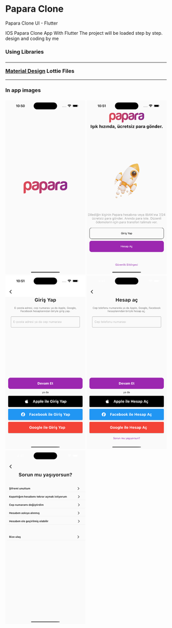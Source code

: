 # Papara Clone
Papara Clone UI - Flutter

IOS Papara Clone App With Flutter
The project will be loaded step by step.
design and coding by me



<h3>Using Libraries<h3>
<hr>
  <a href="https://material.io/" target="_blank">Material Design</a>
Lottie Files
<hr>
<div style="float:center">
  <h4> In app images </h4>
<img src="https://github.com/BUYRAK/PaparaClone/blob/master/screenshots/splash-page.png" width="250px">
<img src="https://github.com/BUYRAK/PaparaClone/blob/master/screenshots/welcome-page.png" width="250px">
<img src="https://github.com/BUYRAK/PaparaClone/blob/master/screenshots/login-page.png" width="250px">
<img src="https://github.com/BUYRAK/PaparaClone/blob/master/screenshots/register-page.png" width="250px">
<img src="https://github.com/BUYRAK/PaparaClone/blob/master/screenshots/help-page.png" width="250px">
<div>
